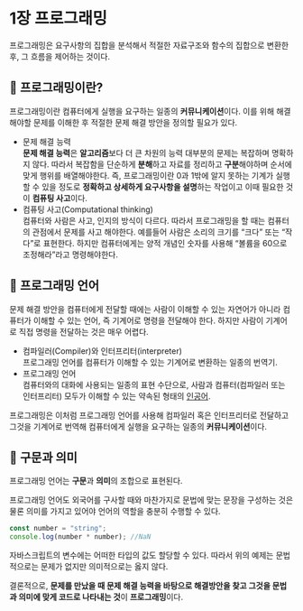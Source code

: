 # 1장 프로그래밍

프로그래밍은 요구사항의 집합을 분석해서 적절한 자료구조와 함수의 집합으로 변환한 후, 그 흐름을 제어하는 것이다.

## 📌 프로그래밍이란?

프로그래밍이란 컴퓨터에게 실행을 요구하는 일종의 **커뮤니케이션**이다. 이를 위해 해결해야할 문제를 이해한 후 적절한 문제 해결 방안을 정의할 필요가 있다.

- 문제 해결 능력  
  **문제 해결 능력**은 **알고리즘**보다 더 큰 차원의 능력
  대부분의 문제는 복잡하며 명확하지 않다. 따라서 복잡함을 단순하게 **분해**하고 자료를 정리하고 **구분**해야하며 순서에 맞게 행위를 배열해야한다. 즉, 프로그래밍이란 0과 1밖에 알지 못하는 기계가 실행할 수 있을 정도로 **정확하고 상세하게 요구사항을 설명**하는 작업이고 이때 필요한 것이 **컴퓨팅 사고**이다.
- 컴퓨팅 사고(Computational thinking)  
  컴퓨터와 사람은 사고, 인지의 방식이 다르다. 따라서 프로그래밍을 할 때는 컴퓨터의 관점에서 문제를 사고 해야한다.
  예를들어 사람은 소리의 크기를 “크다” 또는 “작다”로 표현한다. 하지만 컴퓨터에게는 양적 개념인 숫자를 사용해 “볼륨을 60으로 조정해라”라고 명령해야한다.

## 📌 프로그래밍 언어

문제 해결 방안을 컴퓨터에게 전달할 때에는 사람이 이해할 수 있는 자연어가 아니라 컴퓨터가 이해할 수 있는 언어, 즉 기계어로 명령을 전달해야 한다. 하지만 사람이 기계어로 직접 명령을 전달하는 것은 매우 어렵다.

- 컴파일러(Compiler)와 인터프리터(interpreter)  
  프로그래밍 언어를 컴퓨터가 이해할 수 있는 기계어로 변환하는 일종의 번역기.
- 프로그래밍 언어  
  컴퓨터와의 대화에 사용되는 일종의 표현 수단으로, 사람과 컴퓨터(컴파일러 또는 인터프리터) 모두가 이해할 수 있는 약속된 형태의 [인공어](https://ko.wikipedia.org/wiki/%EC%9D%B8%EA%B3%B5%EC%96%B4).

프로그래밍은 이처럼 프로그래밍 언어를 사용해 컴파일러 혹은 인터프리터로 전달하고 그것을 기계어로 번역해 컴퓨터에게 실행을 요구하는 일종의 **커뮤니케이션**이다.

## 📌 구문과 의미

프로그래밍 언어는 **구문**과 **의미**의 조합으로 표현된다.

프로그래밍 언어도 외국어를 구사할 때와 마찬가지로 문법에 맞는 문장을 구성하는 것은 물론 의미를 가지고 있어야 언어의 역할을 충분히 수행할 수 있다.

```jsx
const number = "string";
console.log(number * number); //NaN
```

자바스크립트의 변수에는 어떠한 타입의 값도 할당할 수 있다. 따라서 위의 예제는 문법적으로는 문제가 없지만 의미적으로는 옳지 않다.

결론적으로, **문제를 만났을 때 문제 해결 능력을 바탕으로 해결방안을 찾고 그것을 문법과 의미에 맞게 코드로 나타내는 것**이 **프로그래밍**이다.
